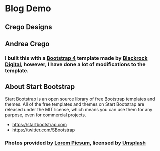 # Blog Demo

## Crego Designs 

## Andrea Crego

### I built this with a [Bootstrap 4](https://startbootstrap.com/template-overviews/clean-blog/) template made by [Blackrock Digital](https://github.com/BlackrockDigital/startbootstrap-clean-blog), however, I have done a lot of modifications to the template.

## About Start Bootstrap

Start Bootstrap is an open source library of free Bootstrap templates and themes. All of the free templates and themes on Start Bootstrap are released under the MIT license, which means you can use them for any purpose, even for commercial projects.

* https://startbootstrap.com
* https://twitter.com/SBootstrap

### Photos provided by [Lorem Picsum](https://picsum.photos/), licensed by [Unsplash](https://unsplash.com/license)